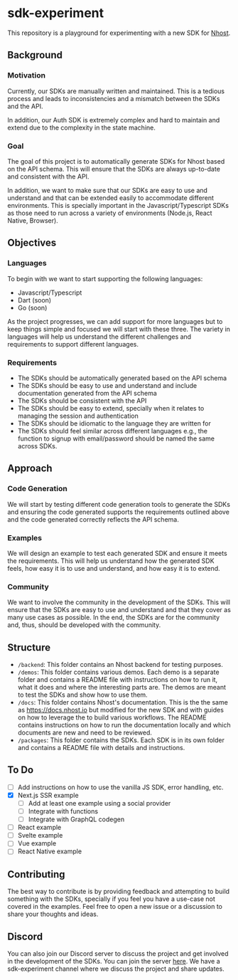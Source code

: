 # sdk-experiment

This repository is a playground for experimenting with a new SDK for [Nhost](https://nhost.io).

## Background

### Motivation

Currently, our SDKs are manually written and maintained. This is a tedious process and leads to inconsistencies and a mismatch between the SDKs and the API.

In addition, our Auth SDK is extremely complex and hard to maintain and extend due to the complexity in the state machine.

### Goal

The goal of this project is to automatically generate SDKs for Nhost based on the API schema. This will ensure that the SDKs are always up-to-date and consistent with the API.

In addition, we want to make sure that our SDKs are easy to use and understand and that can be extended easily to accommodate different environments. This is specially important in the Javascript/Typescript SDKs as those need to run across a variety of environments (Node.js, React Native, Browser).

## Objectives

### Languages

To begin with we want to start supporting the following languages:

- Javascript/Typescript
- Dart (soon)
- Go (soon)

As the project progresses, we can add support for more languages but to keep things simple and focused we will start with these three. The variety in languages will help us understand the different challenges and requirements to support different languages.

### Requirements

- The SDKs should be automatically generated based on the API schema
- The SDKs should be easy to use and understand and include documentation generated from the API schema
- The SDKs should be consistent with the API
- The SDKs should be easy to extend, specially when it relates to managing the session and authentication
- The SDKs should be idiomatic to the language they are written for
- The SDKs should feel similar across different languages e.g., the function to signup with email/password should be named the same across SDKs.

## Approach

### Code Generation

We will start by testing different code generation tools to generate the SDKs and ensuring the code generated supports the requirements outlined above and the code generated correctly reflects the API schema.

### Examples

We will design an example to test each generated SDK and ensure it meets the requirements. This will help us understand how the generated SDK feels, how easy it is to use and understand, and how easy it is to extend.

### Community

We want to involve the community in the development of the SDKs. This will ensure that the SDKs are easy to use and understand and that they cover as many use cases as possible. In the end, the SDKs are for the community and, thus, should be developed with the community.

## Structure

- `/backend`: This folder contains an Nhost backend for testing purposes.
- `/demos`: This folder contains various demos. Each demo is a separate folder and contains a README file with instructions on how to run it, what it does and where the interesting parts are. The demos are meant to test the SDKs and show how to use them.
- `/docs`: This folder contains Nhost's documentation. This is the the same as https://docs.nhost.io but modified for the new SDK and with guides on how to leverage the to build various workflows. The README contains instructions on how to run the documentation locally and which documents are new and need to be reviewed.
- `/packages`: This folder contains the SDKs. Each SDK is in its own folder and contains a README file with details and instructions.

## To Do

- [ ] Add instructions on how to use the vanilla JS SDK, error handling, etc.
- [x] Next.js SSR example
  - [ ] Add at least one example using a social provider
  - [ ] Integrate with functions
  - [ ] Integrate with GraphQL codegen
- [ ] React example
- [ ] Svelte example
- [ ] Vue example
- [ ] React Native example

## Contributing

The best way to contribute is by providing feedback and attempting to build something with the SDKs, specially if you feel you have a use-case not covered in the examples. Feel free to open a new issue or a discussion to share your thoughts and ideas.

## Discord

You can also join our Discord server to discuss the project and get involved in the development of the SDKs. You can join the server [here](https://discord.gg/ZUg87u5a). We have a sdk-experiment channel where we discuss the project and share updates.
